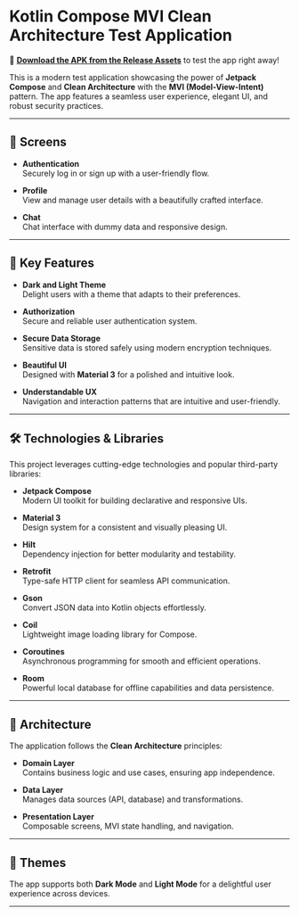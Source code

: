 # **Kotlin Compose MVI Clean Architecture Test Application**  


🚀 **[Download the APK from the Release Assets](https://github.com/MxitarHakobyan/MangoTask/releases/tag/1.0.0)** to test the app right away!

This is a modern test application showcasing the power of **Jetpack Compose** and **Clean Architecture** with the **MVI (Model-View-Intent)** pattern. The app features a seamless user experience, elegant UI, and robust security practices.

---

## **📱 Screens**

- **Authentication**  
  Securely log in or sign up with a user-friendly flow.

- **Profile**  
  View and manage user details with a beautifully crafted interface.

- **Chat**  
  Chat interface with dummy data and responsive design.

---

## **🌟 Key Features**

- **Dark and Light Theme**  
  Delight users with a theme that adapts to their preferences.  

- **Authorization**  
  Secure and reliable user authentication system.  

- **Secure Data Storage**  
  Sensitive data is stored safely using modern encryption techniques.  

- **Beautiful UI**  
  Designed with **Material 3** for a polished and intuitive look.  

- **Understandable UX**  
  Navigation and interaction patterns that are intuitive and user-friendly.

---

## **🛠️ Technologies & Libraries**

This project leverages cutting-edge technologies and popular third-party libraries:  

- **Jetpack Compose**  
  Modern UI toolkit for building declarative and responsive UIs.  

- **Material 3**  
  Design system for a consistent and visually pleasing UI.  

- **Hilt**  
  Dependency injection for better modularity and testability.  

- **Retrofit**  
  Type-safe HTTP client for seamless API communication.  

- **Gson**  
  Convert JSON data into Kotlin objects effortlessly.  

- **Coil**  
  Lightweight image loading library for Compose.  

- **Coroutines**  
  Asynchronous programming for smooth and efficient operations.  

- **Room**  
  Powerful local database for offline capabilities and data persistence.

---

## **🔧 Architecture**

The application follows the **Clean Architecture** principles:  

- **Domain Layer**  
  Contains business logic and use cases, ensuring app independence.  

- **Data Layer**  
  Manages data sources (API, database) and transformations.  

- **Presentation Layer**  
  Composable screens, MVI state handling, and navigation.  

---

## **🎨 Themes**

The app supports both **Dark Mode** and **Light Mode** for a delightful user experience across devices.  

---
